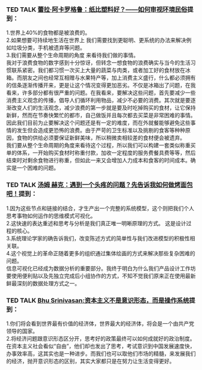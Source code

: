 ### TED TALK [蕾拉·阿卡罗格鲁：纸比塑料好？——如何审视环境民俗](https://www.ted.com/talks/leyla_acaroglu_paper_beats_plastic_how_to_rethink_environmental_folklore/transcript?&language=zh-cn)提到：  
1.世界上40%的食物都是被浪费的。  
2.如果想要可持续地生活在世界上 我们需要找到更聪明、更系统的办法来解决例如垃圾分类，手机被遗弃等问题。   
3.我们需要从整个生命周期的角度 来看待我们做的事情。   
我对于浪费食物的数字感到十分惊讶，但转念一想食物的浪费确实与当今的生活习惯联系紧密。我们都习惯一次买上大量的蔬菜与肉类，或者加工好的食材放在冰箱。而朋友之间也经常互相赠与水果特产等，加上消费主义盛行，什么都必须拥有的信条逐渐传播开来，更是让这个情况变得更加恶劣。不仅是冰箱出了问题，在我看来，许多部分都有很严重的问题。在我看来，要解决这些问题，首先要减少一些消费主义观念的传播，倡导人们循环利用物品，减少不必要的消费。其次就是要逐渐改变人们的生活观念，减少浪费的第一步就是要及时吃掉购买的食材，让它保持新鲜，然而在节奏快繁忙的都市，自己做饭并且每次都去买菜是非常困难的事情。因此我们目前为止要解决这个问题还是有一定的难度，而在外就餐能够避免这些事情的发生但会造成更恐怖的浪费。由于严苛的卫生标准以及挑剔的食客等种种原因，食物的供给必须要保证新鲜美味，所以稍微卖相较差的食材便会被遗弃。  
我们要从整个生命周期的角度来看待这个过程，所以我们可以构建一套类似称重买单的体系，一开始购买食材时称重付款，加收一定程度的服务费餐具费等等，然后结束时对剩余食物进行称重，但如此一来又会增加人力成本和食客的时间成本。确实是一个困难的问题。


### TED TALK [汤姆 赫克：遇到一个头疼的问题？先告诉我如何做烤面包吧！](https://www.ted.com/talks/tom_wujec_got_a_wicked_problem_first_tell_me_how_you_make_toast/transcript?&language=zh-cn)提到：  
1.因为这些节点和链接的结合，才生产出一个完整的系统模型，这个则把我们个人思考事物如何运作的思维模式可视化。  
2.这快速的表达重述和思考与分析是我们真正唯一明晰原理的方式。 这是设计过程的核心。  
3.系统理论学家的确告诉我们，改变陈述方式的简单性与我们改进模型的积极性相关联。  
4.这个视觉上的革命正随着更多的组织通过集体绘画的方式来解决那些复杂困难的问题。  
信息可视化已经成为数据分析的重要部分。我终于明白为什么我们产品设计工作坊要使用便利贴以及先独立完成后小组协作的方式，不知不觉我们原来正在使用最新鲜最深刻的数据处理方式之一。

### TED TALK [Bhu Srinivasan:资本主义不是意识形态，而是操作系统](https://www.ted.com/talks/bhu_srinivasan_capitalism_isn_t_an_ideology_it_s_an_operating_system?&language=zh-cn)提到：  
1.你们将会看到世界最有价值的经济体，世界最大的经济体，将会是一个由共产党领导的国家。  
2.将经济问题跟意识形态区分开，思考好的政策最终可以如何成就好的政治制度。  
在资本主义社会看似“自由”，他们却也发出了思考，考试意识到中国发展速度快，办事效率高，这其实也是一种进步。而我们也可以取他们市场的精髓，来发展我们的经济，抛开意识形态的区别，其实大家都只是在努力让生活变得更好。
